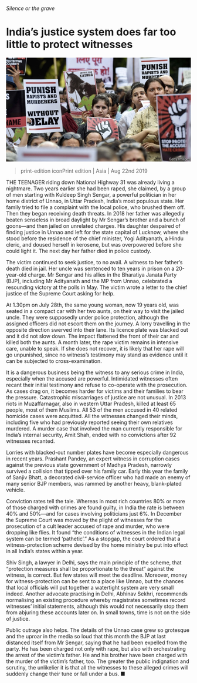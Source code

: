 ###### Silence or the grave

# India’s justice system does far too little to protect witnesses 

![image](images/20190824_ASP502.jpg) 

> print-edition iconPrint edition | Asia | Aug 22nd 2019 

THE TEENAGER riding down National Highway 31 was already living a nightmare. Two years earlier she had been raped, she claimed, by a group of men starting with Kuldeep Singh Sengar, a powerful politician in her home district of Unnao, in Uttar Pradesh, India’s most populous state. Her family tried to file a complaint with the local police, who brushed them off. Then they began receiving death threats. In 2018 her father was allegedly beaten senseless in broad daylight by Mr Sengar’s brother and a bunch of goons—and then jailed on unrelated charges. His daughter despaired of finding justice in Unnao and left for the state capital of Lucknow, where she stood before the residence of the chief minister, Yogi Adityanath, a Hindu cleric, and doused herself in kerosene, but was overpowered before she could light it. The next day her father died in police custody. 

The victim continued to seek justice, to no avail. A witness to her father’s death died in jail. Her uncle was sentenced to ten years in prison on a 20-year-old charge. Mr Sengar and his allies in the Bharatiya Janata Party (BJP), including Mr Adityanath and the MP from Unnao, celebrated a resounding victory at the polls in May. The victim wrote a letter to the chief justice of the Supreme Court asking for help. 

At 1.30pm on July 28th, the same young woman, now 19 years old, was seated in a compact car with her two aunts, on their way to visit the jailed uncle. They were supposedly under police protection, although the assigned officers did not escort them on the journey. A lorry travelling in the opposite direction swerved into their lane. Its licence plate was blacked out and it did not slow down. The impact flattened the front of their car and killed both the aunts. A month later, the rape victim remains in intensive care, unable to speak. If she does not recover, it is likely that her rape will go unpunished, since no witness’s testimony may stand as evidence until it can be subjected to cross-examination. 

It is a dangerous business being the witness to any serious crime in India, especially when the accused are powerful. Intimidated witnesses often recant their initial testimony and refuse to co-operate with the prosecution. As cases drag on, it becomes harder for victims and their families to bear the pressure. Catastrophic miscarriages of justice are not unusual. In 2013 riots in Muzaffarnagar, also in western Uttar Pradesh, killed at least 65 people, most of them Muslims. All 53 of the men accused in 40 related homicide cases were acquitted. All the witnesses changed their minds, including five who had previously reported seeing their own relatives murdered. A murder case that involved the man currently responsible for India’s internal security, Amit Shah, ended with no convictions after 92 witnesses recanted. 

Lorries with blacked-out number plates have become especially dangerous in recent years. Prashant Pandey, an expert witness in corruption cases against the previous state government of Madhya Pradesh, narrowly survived a collision that tipped over his family car. Early this year the family of Sanjiv Bhatt, a decorated civil-service officer who had made an enemy of many senior BJP members, was rammed by another heavy, blank-plated vehicle. 

Conviction rates tell the tale. Whereas in most rich countries 80% or more of those charged with crimes are found guilty, in India the rate is between 40% and 50%—and for cases involving politicians just 6%. In December the Supreme Court was moved by the plight of witnesses for the prosecution of a cult leader accused of rape and murder, who were dropping like flies. It found “the conditions of witnesses in the Indian legal system can be termed ‘pathetic’.” As a stopgap, the court ordered that a witness-protection scheme devised by the home ministry be put into effect in all India’s states within a year. 

Shiv Singh, a lawyer in Delhi, says the main principle of the scheme, that “protection measures shall be proportionate to the threat” against the witness, is correct. But few states will meet the deadline. Moreover, money for witness-protection can be sent to a place like Unnao, but the chances that local officials will put together a watertight system are very small indeed. Another advocate practising in Delhi, Abhinav Sekhri, recommends normalising an existing procedure whereby magistrates sometimes record witnesses’ initial statements, although this would not necessarily stop them from abjuring these accounts later on. In small towns, time is not on the side of justice. 

Public outrage also helps. The details of the Unnao case grew so grotesque and the uproar in the media so loud that this month the BJP at last distanced itself from Mr Sengar, saying that he had been expelled from the party. He has been charged not only with rape, but also with orchestrating the arrest of the victim’s father. He and his brother have been charged with the murder of the victim’s father, too. The greater the public indignation and scrutiny, the unlikelier it is that all the witnesses to these alleged crimes will suddenly change their tune or fall under a bus. ■ 

